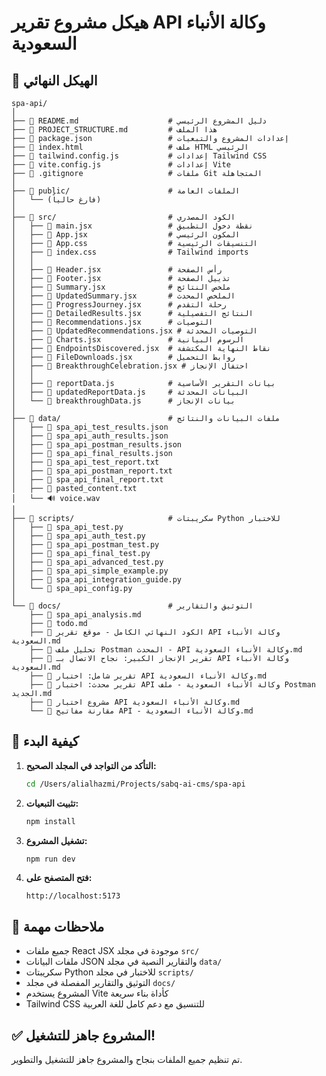 # هيكل مشروع تقرير API وكالة الأنباء السعودية

## 📁 الهيكل النهائي

```
spa-api/
│
├── 📄 README.md                    # دليل المشروع الرئيسي
├── 📄 PROJECT_STRUCTURE.md         # هذا الملف
├── 📄 package.json                 # إعدادات المشروع والتبعيات
├── 📄 index.html                   # ملف HTML الرئيسي
├── 📄 tailwind.config.js           # إعدادات Tailwind CSS
├── 📄 vite.config.js               # إعدادات Vite
├── 📄 .gitignore                   # ملفات Git المتجاهلة
│
├── 📁 public/                      # الملفات العامة
│   └── (فارغ حالياً)
│
├── 📁 src/                         # الكود المصدري
│   ├── 📄 main.jsx                 # نقطة دخول التطبيق
│   ├── 📄 App.jsx                  # المكون الرئيسي
│   ├── 📄 App.css                  # التنسيقات الرئيسية
│   ├── 📄 index.css                # Tailwind imports
│   │
│   ├── 📄 Header.jsx               # رأس الصفحة
│   ├── 📄 Footer.jsx               # تذييل الصفحة
│   ├── 📄 Summary.jsx              # ملخص النتائج
│   ├── 📄 UpdatedSummary.jsx       # الملخص المحدث
│   ├── 📄 ProgressJourney.jsx      # رحلة التقدم
│   ├── 📄 DetailedResults.jsx      # النتائج التفصيلية
│   ├── 📄 Recommendations.jsx      # التوصيات
│   ├── 📄 UpdatedRecommendations.jsx # التوصيات المحدثة
│   ├── 📄 Charts.jsx               # الرسوم البيانية
│   ├── 📄 EndpointsDiscovered.jsx  # نقاط النهاية المكتشفة
│   ├── 📄 FileDownloads.jsx        # روابط التحميل
│   ├── 📄 BreakthroughCelebration.jsx # احتفال الإنجاز
│   │
│   ├── 📄 reportData.js            # بيانات التقرير الأساسية
│   ├── 📄 updatedReportData.js     # البيانات المحدثة
│   └── 📄 breakthroughData.js      # بيانات الإنجاز
│
├── 📁 data/                        # ملفات البيانات والنتائج
│   ├── 📄 spa_api_test_results.json
│   ├── 📄 spa_api_auth_results.json
│   ├── 📄 spa_api_postman_results.json
│   ├── 📄 spa_api_final_results.json
│   ├── 📄 spa_api_test_report.txt
│   ├── 📄 spa_api_postman_report.txt
│   ├── 📄 spa_api_final_report.txt
│   ├── 📄 pasted_content.txt
│   └── 🔊 voice.wav
│
├── 📁 scripts/                     # سكريبتات Python للاختبار
│   ├── 🐍 spa_api_test.py
│   ├── 🐍 spa_api_auth_test.py
│   ├── 🐍 spa_api_postman_test.py
│   ├── 🐍 spa_api_final_test.py
│   ├── 🐍 spa_api_advanced_test.py
│   ├── 🐍 spa_api_simple_example.py
│   ├── 🐍 spa_api_integration_guide.py
│   └── 🐍 spa_api_config.py
│
└── 📁 docs/                        # التوثيق والتقارير
    ├── 📄 spa_api_analysis.md
    ├── 📄 todo.md
    ├── 📄 الكود النهائي الكامل - موقع تقرير API وكالة الأنباء السعودية.md
    ├── 📄 تحليل ملف Postman المحدث - API وكالة الأنباء السعودية.md
    ├── 📄 تقرير الإنجاز الكبير: نجاح الاتصال بـ API وكالة الأنباء السعودية.md
    ├── 📄 تقرير شامل: اختبار API وكالة الأنباء السعودية.md
    ├── 📄 تقرير محدث: اختبار API وكالة الأنباء السعودية - ملف Postman الجديد.md
    ├── 📄 مشروع اختبار API وكالة الأنباء السعودية.md
    └── 📄 مقارنة مفاتيح API - وكالة الأنباء السعودية.md
```

## 🚀 كيفية البدء

1. **التأكد من التواجد في المجلد الصحيح:**
   ```bash
   cd /Users/alialhazmi/Projects/sabq-ai-cms/spa-api
   ```

2. **تثبيت التبعيات:**
   ```bash
   npm install
   ```

3. **تشغيل المشروع:**
   ```bash
   npm run dev
   ```

4. **فتح المتصفح على:**
   ```
   http://localhost:5173
   ```

## 📝 ملاحظات مهمة

- جميع ملفات React JSX موجودة في مجلد `src/`
- ملفات البيانات JSON والتقارير النصية في مجلد `data/`
- سكريبتات Python للاختبار في مجلد `scripts/`
- التوثيق والتقارير المفصلة في مجلد `docs/`
- المشروع يستخدم Vite كأداة بناء سريعة
- Tailwind CSS للتنسيق مع دعم كامل للغة العربية

## ✅ المشروع جاهز للتشغيل!

تم تنظيم جميع الملفات بنجاح والمشروع جاهز للتشغيل والتطوير. 
